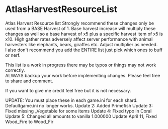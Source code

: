 # AtlasHarvestResourceList
Atlas Harvest Resource list
Strongly recommend these changes only be used from a BASE Harvest of 1.  Base harvest increase will multiply these changes as well
so a base harvest of x5 plus a specific harvest item of x5 is x10.  High gather rates adversely affect server performance with 
animal harvesters like elephants, bears, giraffes etc.
Adjust multiplier as needed.  
I also don't recommend you add the ENTIRE list just pick which ones to buff or nerf.

This list is a work in progress there may be typos or things may not work correctly.  
ALWAYS backup your work before implementing changes.  Please feel free to share and comment.  

If you want to give me credit feel free but it is not necessary.

UPDATE:
You must place these in each game.ini for each shard.  Defaultgame.ini no longer works.
Update 2: Added Primefish
Update 3: Fixed missing _Vegetable for some items
Update 4: Fixed typo in Coral
Update 5: Changed all amounts to vanilla 1.000000
Update April 11, Fixed Wood_Fire to Wood_Fir
